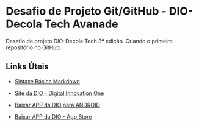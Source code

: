 # Desafio de Projeto Git/GitHub - DIO-Decola Tech Avanade
 Desafio de projeto DIO-Decola Tech 3ª edição. Criando o primeiro repositório no GitHub.

## Links Úteis
* [Sintaxe Básica Markdown](https://www.markdownguide.org/basic-syntax/)

* [Site da DIO - Digital Innovation One](https://web.dio.me/home)

* [Baixar APP da DIO para ANDROID](https://play.google.com/store/apps/details?id=one.digitalinnovation.app&hl=pt_BR&gl=US)

* [Baixar APP da DIO - App Store](https://apps.apple.com/br/app/dio-me/id1439709522)
